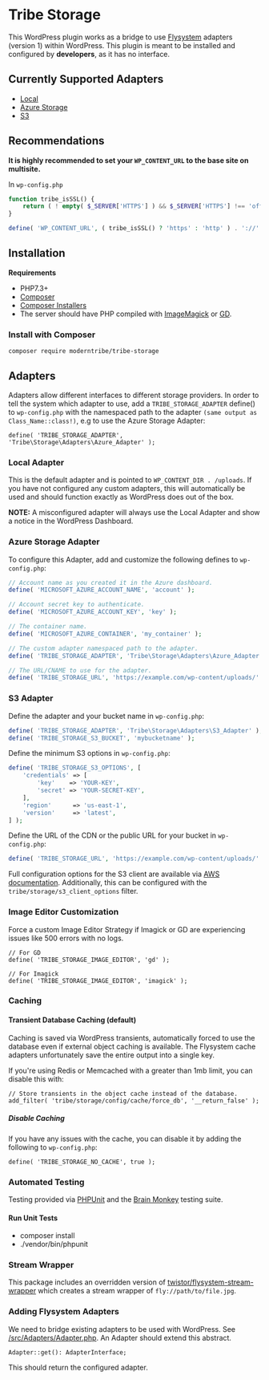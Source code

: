 # Tribe Storage

This WordPress plugin works as a bridge to use [Flysystem](https://flysystem.thephpleague.com/v1/docs/) adapters (version 1) 
within WordPress. This plugin is meant to be installed and configured by **developers**, as it has no interface.

## Currently Supported Adapters

- [Local](https://flysystem.thephpleague.com/v1/docs/adapter/local/)
- [Azure Storage](https://flysystem.thephpleague.com/v1/docs/adapter/azure/)
- [S3](https://flysystem.thephpleague.com/v1/docs/adapter/aws-s3-v3/)

## Recommendations

**It is highly recommended to set your `WP_CONTENT_URL` to the base site on multisite.**

In `wp-config.php`

```php
function tribe_isSSL() {
	return ( ! empty( $_SERVER['HTTPS'] ) && $_SERVER['HTTPS'] !== 'off' );
}

define( 'WP_CONTENT_URL', ( tribe_isSSL() ? 'https' : 'http' ) . '://' . $_SERVER['HTTP_HOST'] . '/wp-content' );
```

## Installation

**Requirements**
- PHP7.3+
- [Composer](https://getcomposer.org/)
- [Composer Installers](https://composer.rarst.net/recipe/paths-control/)
- The server should have PHP compiled with [ImageMagick](https://www.php.net/manual/en/book.imagick.php) or
[GD](https://www.php.net/manual/en/book.image.php).

### Install with Composer

```shell
composer require moderntribe/tribe-storage
```

## Adapters

Adapters allow different interfaces to different storage providers. In order to tell the system which adapter to use,
add a `TRIBE_STORAGE_ADAPTER` define() to `wp-config.php` with the namespaced path to the adapter 
`(same output as Class_Name::class!)`, e.g to use the Azure Storage Adapter: 

`define( 'TRIBE_STORAGE_ADAPTER', 'Tribe\Storage\Adapters\Azure_Adapter' );`

### Local Adapter

This is the default adapter and is pointed to `WP_CONTENT_DIR . /uploads`. If you have not configured any custom 
adapters, this will automatically be used and should function exactly as WordPress does out of the box.

**NOTE:** A misconfigured adapter will always use the Local Adapter and show a notice in the WordPress Dashboard.

### Azure Storage Adapter

To configure this Adapter, add and customize the following defines to `wp-config.php`:

```php
// Account name as you created it in the Azure dashboard.
define( 'MICROSOFT_AZURE_ACCOUNT_NAME', 'account' );

// Account secret key to authenticate.
define( 'MICROSOFT_AZURE_ACCOUNT_KEY', 'key' );

// The container name.
define( 'MICROSOFT_AZURE_CONTAINER', 'my_container' );

// The custom adapter namespaced path to the adapter.
define( 'TRIBE_STORAGE_ADAPTER', 'Tribe\Storage\Adapters\Azure_Adapter' );

// The URL/CNAME to use for the adapter.
define( 'TRIBE_STORAGE_URL', 'https://example.com/wp-content/uploads/' . MICROSOFT_AZURE_CONTAINER );
```

### S3 Adapter

Define the adapter and your bucket name in `wp-config.php`:

```php
define( 'TRIBE_STORAGE_ADAPTER', 'Tribe\Storage\Adapters\S3_Adapter' );
define( 'TRIBE_STORAGE_S3_BUCKET', 'mybucketname' );
```

Define the minimum S3 options in `wp-config.php`:

```php
define( 'TRIBE_STORAGE_S3_OPTIONS', [
	'credentials' => [
		'key'    => 'YOUR-KEY',
		'secret' => 'YOUR-SECRET-KEY',
	],
	'region'      => 'us-east-1',
	'version'     => 'latest',
] );
```

Define the URL of the CDN or the public URL for your bucket in `wp-config.php`:

```php
define( 'TRIBE_STORAGE_URL', 'https://example.com/wp-content/uploads/' . TRIBE_STORAGE_S3_BUCKET );
```

Full configuration options for the S3 client are available via 
[AWS documentation](https://docs.aws.amazon.com/sdk-for-php/v3/developer-guide/guide_configuration.html). 
Additionally, this can be configured with the `tribe/storage/s3_client_options` filter.

### Image Editor Customization

Force a custom Image Editor Strategy if Imagick or GD are experiencing issues like 500 errors with no logs.

```
// For GD
define( 'TRIBE_STORAGE_IMAGE_EDITOR', 'gd' );

// For Imagick
define( 'TRIBE_STORAGE_IMAGE_EDITOR', 'imagick' );
```

### Caching

#### Transient Database Caching (default)

Caching is saved via WordPress transients, automatically forced to use the database even if external object
caching is available. The Flysystem cache adapters unfortunately save the entire output into a single key.

If you're using Redis or Memcached with a greater than 1mb limit, you can disable this with:

```
// Store transients in the object cache instead of the database.
add_filter( 'tribe/storage/config/cache/force_db', '__return_false' );
```

##### Disable Caching

If you have any issues with the cache, you can disable it by adding the following to `wp-config.php`:

`define( 'TRIBE_STORAGE_NO_CACHE', true );`

### Automated Testing

Testing provided via [PHPUnit](https://phpunit.de/) and the [Brain Monkey](https://brain-wp.github.io/BrainMonkey/) 
testing suite.

#### Run Unit Tests

- composer install
- ./vendor/bin/phpunit

### Stream Wrapper

This package includes an overridden version of [twistor/flysystem-stream-wrapper](https://github.com/twistor/flysystem-stream-wrapper)
which creates a stream wrapper of `fly://path/to/file.jpg`.

### Adding Flysystem Adapters

We need to bridge existing adapters to be used with WordPress. See [/src/Adapters/Adapter.php](./src/Adapters/Adapter.php). 
An Adapter should extend this abstract.

`Adapter::get(): AdapterInterface;`

This should return the configured adapter.
